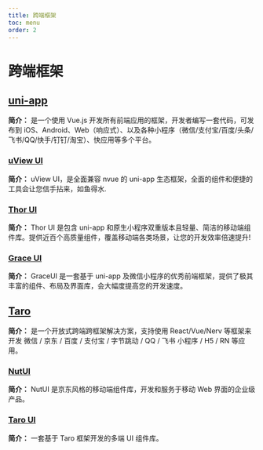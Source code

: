 ```yaml
---
title: 跨端框架
toc: menu
order: 2
---
```


# 跨端框架

## [uni-app](https://uniapp.dcloud.io/README)

**简介：** 是一个使用 Vue.js 开发所有前端应用的框架，开发者编写一套代码，可发布到 iOS、Android、Web（响应式）、以及各种小程序（微信/支付宝/百度/头条/飞书/QQ/快手/钉钉/淘宝）、快应用等多个平台。

### [uView UI](https://www.uviewui.com/)

**简介：** uView UI，是全面兼容 nvue 的 uni-app 生态框架，全面的组件和便捷的工具会让您信手拈来，如鱼得水.

### [Thor UI](https://www.thorui.cn/)

**简介：** Thor UI 是包含 uni-app 和原生小程序双重版本且轻量、简洁的移动端组件库。提供近百个高质量组件，覆盖移动端各类场景，让您的开发效率倍速提升!

### [Grace UI](https://www.graceui.com/)

**简介：** GraceUI 是一套基于 uni-app 及微信小程序的优秀前端框架，提供了极其丰富的组件、布局及界面库，会大幅度提高您的开发速度。

## [Taro](https://taro.jd.com/)

**简介：** 是一个开放式跨端跨框架解决方案，支持使用 React/Vue/Nerv 等框架来开发 微信 / 京东 / 百度 / 支付宝 / 字节跳动 / QQ / 飞书 小程序 / H5 / RN 等应用。

### [NutUI](https://nutui.jd.com/#/)

**简介：** NutUI 是京东风格的移动端组件库，开发和服务于移动 Web 界面的企业级产品。

### [Taro UI](https://taro-ui.jd.com/#/)

**简介：** 一套基于 Taro 框架开发的多端 UI 组件库。
